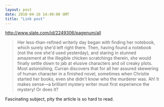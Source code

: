 ```yaml
---
layout: post
date: 2010-04-16 14:49:00 GMT
title: "Link post"
---
```

<http://www.slate.com/id/2249306/pagenum/all>

> Her less-than-refined writerly day began with finding her notebook, which surely she'd left right there. Then, having found a  notebook (not the one she'd used yesterday), and staring in stunned amazement at the illegible chicken scratchings therein, she would finally settle down to jab at elusive characters and oil creaky plots. Most astonishing, Curran discovers that for all her assured skewering of human character in a finished novel, sometimes when Christie started her books, even she didn't know who the murderer was. Ah! It makes sense—a brilliant mystery writer must first experience the mystery! Or does it? 

Fascinating subject, pity the article is so hard to read.